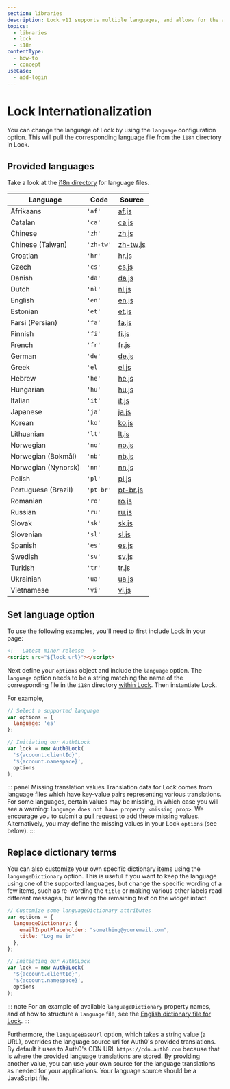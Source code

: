 ```yaml
---
section: libraries
description: Lock v11 supports multiple languages, and allows for the addition of other custom language files, as well as for customizing the values of specific pieces of text that are displayed in the Lock widget.
topics:
  - libraries
  - lock
  - i18n
contentType:
  - how-to
  - concept
useCase:
  - add-login
---
```

# Lock Internationalization

You can change the language of Lock by using the `language` configuration option. This will pull the corresponding language file from the `i18n` directory in Lock.

## Provided languages

Take a look at the [i18n directory](https://github.com/auth0/lock/blob/master/src/i18n/) for language files.

| Language | Code | Source |
|----------|------|--------|
| Afrikaans | `'af'` | [af.js](https://github.com/auth0/lock/blob/master/src/i18n/af.js) |
| Catalan | `'ca'` | [ca.js](https://github.com/auth0/lock/blob/master/src/i18n/ca.js) |
| Chinese | `'zh'` | [zh.js](https://github.com/auth0/lock/blob/master/src/i18n/zh.js) |
| Chinese (Taiwan) | `'zh-tw'` | [zh-tw.js](https://github.com/auth0/lock/blob/master/src/i18n/zh-tw.js)
| Croatian | `'hr'` | [hr.js](https://github.com/auth0/lock/blob/master/src/i18n/hr.js) |
| Czech | `'cs'` | [cs.js](https://github.com/auth0/lock/blob/master/src/i18n/cs.js) |
| Danish | `'da'` | [da.js](https://github.com/auth0/lock/blob/master/src/i18n/da.js) |
| Dutch | `'nl'` | [nl.js](https://github.com/auth0/lock/blob/master/src/i18n/nl.js) |
| English | `'en'` | [en.js](https://github.com/auth0/lock/blob/master/src/i18n/en.js) |
| Estonian | `'et'` | [et.js](https://github.com/auth0/lock/blob/master/src/i18n/et.js) |
| Farsi (Persian) | `'fa'` | [fa.js](https://github.com/auth0/lock/blob/master/src/i18n/fa.js) |
| Finnish | `'fi'` | [fi.js](https://github.com/auth0/lock/blob/master/src/i18n/fi.js) |
| French | `'fr'` | [fr.js](https://github.com/auth0/lock/blob/master/src/i18n/fr.js) |
| German | `'de'` | [de.js](https://github.com/auth0/lock/blob/master/src/i18n/de.js) |
| Greek | `'el` | [el.js](https://github.com/auth0/lock/blob/master/src/i18n/el.js)
| Hebrew | `'he'` | [he.js](https://github.com/auth0/lock/blob/master/src/i18n/he.js)
| Hungarian | `'hu'` | [hu.js](https://github.com/auth0/lock/blob/master/src/i18n/hu.js) |
| Italian | `'it'` | [it.js](https://github.com/auth0/lock/blob/master/src/i18n/it.js) |
| Japanese | `'ja'` | [ja.js](https://github.com/auth0/lock/blob/master/src/i18n/ja.js) |
| Korean | `'ko'` | [ko.js](https://github.com/auth0/lock/blob/master/src/i18n/ko.js) |
| Lithuanian | `'lt'` | [lt.js](https://github.com/auth0/lock/blob/master/src/i18n/lt.js) |
| Norwegian | `'no'` | [no.js](https://github.com/auth0/lock/blob/master/src/i18n/no.js) |
| Norwegian (Bokmål) | `'nb'` | [nb.js](https://github.com/auth0/lock/blob/master/src/i18n/nb.js) |
| Norwegian (Nynorsk) | `'nn'` | [nn.js](https://github.com/auth0/lock/blob/master/src/i18n/nn.js) |
| Polish | `'pl'` | [pl.js](https://github.com/auth0/lock/blob/master/src/i18n/pl.js) |
| Portuguese (Brazil) | `'pt-br'` | [pt-br.js](https://github.com/auth0/lock/blob/master/src/i18n/pt-br.js) |
| Romanian | `'ro'` | [ro.js](https://github.com/auth0/lock/blob/master/src/i18n/ro.js) |
| Russian | `'ru'` | [ru.js](https://github.com/auth0/lock/blob/master/src/i18n/ru.js) |
| Slovak | `'sk'` | [sk.js](https://github.com/auth0/lock/blob/master/src/i18n/sk.js) |
| Slovenian | `'sl'` | [sl.js](https://github.com/auth0/lock/blob/master/src/i18n/sl.js) |
| Spanish | `'es'` | [es.js](https://github.com/auth0/lock/blob/master/src/i18n/es.js) |
| Swedish | `'sv'` | [sv.js](https://github.com/auth0/lock/blob/master/src/i18n/sv.js) |
| Turkish | `'tr'` | [tr.js](https://github.com/auth0/lock/blob/master/src/i18n/tr.js) |
| Ukrainian | `'ua'` | [ua.js](https://github.com/auth0/lock/blob/master/src/i18n/uk.js) |
| Vietnamese | `'vi'` | [vi.js](https://github.com/auth0/lock/blob/master/src/i18n/vi.js) |

## Set language option

To use the following examples, you'll need to first include Lock in your page:

```html
<!-- Latest minor release -->
<script src="${lock_url}"></script>
```

Next define your `options` object and include the `language` option. The `language` option needs to be a string matching the name of the corresponding file in the `i18n` directory [within Lock](https://github.com/auth0/lock/tree/master/src/i18n). Then instantiate Lock.

For example,

```js
// Select a supported language
var options = {
  language: 'es'
};

// Initiating our Auth0Lock
var lock = new Auth0Lock(
  '${account.clientId}',
  '${account.namespace}',
  options
);
```

::: panel Missing translation values
Translation data for Lock comes from language files which have key-value pairs representing various translations. For some languages, certain values may be missing, in which case you will see a warning: `language does not have property <missing prop>`. We encourage you to submit a [pull request](https://github.com/auth0/lock/tree/master/src/i18n) to add these missing values. Alternatively, you may define the missing values in your Lock `options` (see below).
:::

## Replace dictionary terms

You can also customize your own specific dictionary items using the `languageDictionary` option. This is useful if you want to keep the language using one of the supported languages, but change the specific wording of a few items, such as re-wording the `title` or making various other labels read different messages, but leaving the remaining text on the widget intact.

```js
// Customize some languageDictionary attributes
var options = {
  languageDictionary: {
    emailInputPlaceholder: "something@youremail.com",
    title: "Log me in"
  },
};

// Initiating our Auth0Lock
var lock = new Auth0Lock(
  '${account.clientId}',
  '${account.namespace}',
  options
);
```

::: note
For an example of available `languageDictionary` property names, and of how to structure a `language` file, see the [English dictionary file for Lock](https://github.com/auth0/lock/blob/master/src/i18n/en.js).
:::

Furthermore, the `languageBaseUrl` option, which takes a string value (a URL), overrides the language source url for Auth0's provided translations. By default it uses to Auth0's CDN URL `https://cdn.auth0.com` because that is where the provided language translations are stored. By providing another value, you can use your own source for the language translations as needed for your applications. Your language source should be a JavaScript file.
